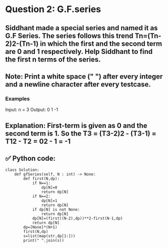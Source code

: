 # Question 2: G.F.series

## Siddhant made a special series and named it as G.F Series. The series follows this trend  Tn=(Tn-2)2-(Tn-1)  in which the first and the second term are 0 and 1 respectively. Help Siddhant to find the first n terms of the series.

## Note: Print a white space (" ") after every integer and a newline character after every testcase.

### Examples
Input: n = 3
Output: 0 1 -1

Explanation: First-term is given as 0 and the second term is 1. So the T3 = (T3-2)2 - (T3-1) = T12 - T2 = 02 - 1 = -1
---
## ✅ Python code:

```
class Solution:
    def gfSeries(self, N : int) -> None:
        def first(N,dp):
            if N==1:
                dp[N]=0
                return dp[N]
            if N==2:
                dp[N]=1
                return dp[N]
            if dp[N] is not None:
                return dp[N]
            dp[N]=(first((N-2),dp))**2-first(N-1,dp)
            return dp[N]
        dp=[None]*(N+1)
        first(N,dp)
        s=list(map(str,dp[1:]))
        print(" ".join(s))
```
